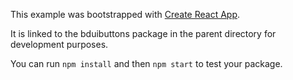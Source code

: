 This example was bootstrapped with [Create React App](https://github.com/facebook/create-react-app).

It is linked to the bduibuttons package in the parent directory for development purposes.

You can run `npm install` and then `npm start` to test your package.
